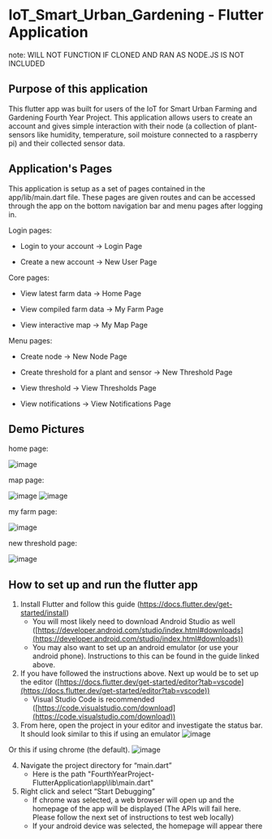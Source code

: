 # IoT_Smart_Urban_Gardening - Flutter Application

note: WILL NOT FUNCTION IF CLONED AND RAN AS NODE.JS IS NOT INCLUDED

## Purpose of this application

This flutter app was built for users of the IoT for Smart Urban Farming and Gardening Fourth Year Project. This application allows users to create an account and gives simple interaction with their node (a collection of plant-sensors like humidity, temperature, soil moisture connected to a raspberry pi) and their collected sensor data. 

## Application's Pages

This application is setup as a set of pages contained in the app/lib/main.dart file. These pages are given routes and can be accessed through the app on the bottom navigation bar and menu pages after logging in.

Login pages:

- Login to your account -> Login Page

- Create a new account -> New User Page

Core pages: 

- View latest farm data -> Home Page 

- View compiled farm data -> My Farm Page 

- View interactive map -> My Map Page 

Menu pages: 

- Create node -> New Node Page 

- Create threshold for a plant and sensor -> New Threshold Page 

- View threshold -> View Thresholds Page 

- View notifications -> View Notifications Page 

## Demo Pictures

home page:

![image](https://user-images.githubusercontent.com/50333978/167695283-9f18925f-cf13-4940-972f-665fe05de9e4.png)

map page:

![image](https://user-images.githubusercontent.com/50333978/167695364-adbd0cf0-e06f-4b61-84d1-cd0f3fd3dbab.png)
![image](https://user-images.githubusercontent.com/50333978/167695430-6edf8750-89bb-48c2-b098-ecad5f75c314.png)

my farm page:

![image](https://user-images.githubusercontent.com/50333978/167695460-41ac0401-0b6f-43f9-a832-d98852e2bf6b.png)

new threshold page:

![image](https://user-images.githubusercontent.com/50333978/167695528-3463c926-a722-4687-8e10-b972c825a177.png)

## How to set up and run the flutter app

1.	Install Flutter and follow this guide (https://docs.flutter.dev/get-started/install)
	- You will most likely need to download Android Studio as well ([https://developer.android.com/studio/index.html#downloads](https://developer.android.com/studio/index.html#downloads))
	- You may also want to set up an android emulator (or use your android phone). Instructions to this can be found in the guide linked above.
2.	 If you have followed the instructions above. Next up would be to set up the editor ([https://docs.flutter.dev/get-started/editor?tab=vscode](https://docs.flutter.dev/get-started/editor?tab=vscode))
		- Visual Studio Code is recommended ([https://code.visualstudio.com/download](https://code.visualstudio.com/download))
3. From here, open the project in your editor and investigate the status bar. It should look similar to this if using an emulator
![image](https://user-images.githubusercontent.com/48695650/162821163-e32968fb-720e-45a7-a23d-1b25b9b19265.png)

Or this if using chrome (the default).
![image](https://user-images.githubusercontent.com/48695650/162821234-036e0dda-186f-4a26-ac96-5e70455300f5.png)

4. Navigate the project directory for “main.dart”
	- Here is the path "FourthYearProject-FlutterApplication\app\lib\main.dart"
5. Right click and select “Start Debugging”
	- If chrome was selected, a web browser will open up and the homepage of the app will be displayed (The APIs will fail here. Please follow the next set of instructions to test web locally)
	- If your android device was selected, the homepage will appear there

